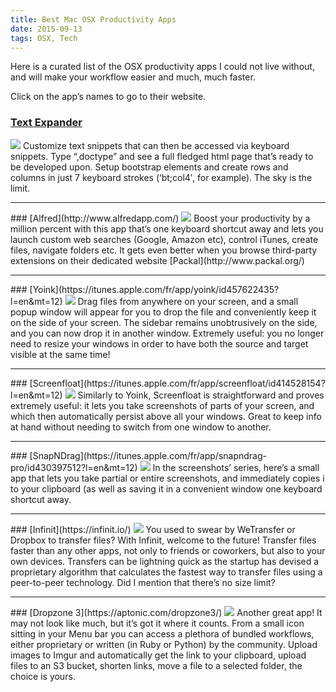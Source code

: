 ```yaml
---
title: Best Mac OSX Productivity Apps
date: 2015-09-13
tags: OSX, Tech
---
```

Here is a curated list of the OSX productivity apps I could not live without, and will make your workflow easier and much, much faster.

Click on the app’s names to go to their website.

### [Text Expander](https://smilesoftware.com/TextExpander/index.html)

<img src="http://www.imore.com/sites/imore.com/files/styles/large/public/field/image/2013/10/textexpander_mac.png?itok=z9D4eavR" class="image-article" />
Customize text snippets that can then be accessed via keyboard snippets. Type “,doctype” and see a full fledged html page that’s ready to be developed upon. Setup bootstrap elements and create rows and columns in just 7 keyboard strokes (‘bt;col4′, for example). The sky is the limit.

<hr>
### [Alfred](http://www.alfredapp.com/)

<img src="http://www.alfredapp.com/images/features/main/open_applications_files@2x.jpg" class="image-article" />
Boost your productivity by a million percent with this app that’s one keyboard shortcut away and lets you launch custom web searches (Google, Amazon etc), control iTunes, create files, navigate folders etc. It gets even better when you browse third-party extensions on their dedicated website [Packal](http://www.packal.org/)

<hr>
### [Yoink](https://itunes.apple.com/fr/app/yoink/id457622435?l=en&mt=12)

<img src="http://a1.mzstatic.com/us/r30/Purple5/v4/08/28/1e/08281e75-b6ab-2d6f-4cb8-2d900eb7c977/screen800x500.jpeg" class="image-article" />
Drag files from anywhere on your screen, and a small popup window will appear for you to drop the file and conveniently keep it on the side of your screen. The sidebar remains unobtrusively on the side, and you can now drop it in another window. Extremely useful: you no longer need to resize your windows in order to have both the source and target visible at the same time!

<hr>
### [Screenfloat](https://itunes.apple.com/fr/app/screenfloat/id414528154?l=en&mt=12)

<img src="http://cdn.appstorm.net/mac.appstorm.net/files/2012/07/writing-with-screenfloat.png" class="image-article" />
Similarly to Yoink, Screenfloat is straightforward and proves extremely useful: it lets you take screenshots of parts of your screen, and which then automatically persist above all your windows. Great to keep info at hand without needing to switch from one window to another.

<hr>
### [SnapNDrag](https://itunes.apple.com/fr/app/snapndrag-pro/id430397512?l=en&mt=12)

<img src="http://a4.mzstatic.com/us/r30/Purple/v4/ed/99/19/ed99199c-39d0-6e50-d9a0-d6bad439ae23/screen800x500.jpeg" class="image-article" />
In the screenshots’ series, here’s a small app that lets you take partial or entire screenshots, and immediately copies i to your clipboard (as well as saving it in a convenient window one keyboard shortcut away.

<hr>
### [Infinit](https://infinit.io/)

<img src="https://infinit.io/images/icon-download-desktop-mac.png" class="image-article" />
You used to swear by WeTransfer or Dropbox to transfer files? With Infinit, welcome to the future! Transfer files faster than any other apps, not only to friends or coworkers, but also to your own devices. Transfers can be lightning quick as the startup has devised a proprietary algorithm that calculates the fastest way to transfer files using a peer-to-peer technology. Did I mention that there’s no size limit?

<hr>
### [Dropzone 3](https://aptonic.com/dropzone3/)

<img src="https://cms-assets.tutsplus.com/uploads/users/71/posts/21590/image/dropzone3-01.jpg" class="image-article" />
Another great app! It may not look like much, but it’s got it where it counts. From a small icon sitting in your Menu bar you can access a plethora of bundled workflows, either proprietary or written (in Ruby or Python) by the community. Upload images to Imgur and automatically get the link to your clipboard, upload files to an S3 bucket, shorten links, move a file to a selected folder, the choice is yours.



